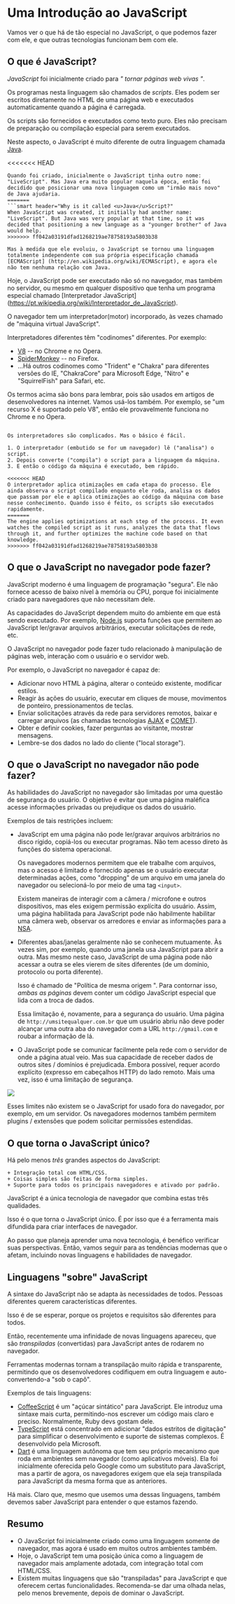 # Uma Introdução ao JavaScript

Vamos ver o que há de tão especial no JavaScript, o que podemos fazer com ele, e que outras tecnologias funcionam bem com ele.

## O que é JavaScript?

*JavaScript* foi inicialmente criado para *" tornar páginas web vivas "*.

Os programas nesta linguagem são chamados de *scripts*. Eles podem ser escritos diretamente no HTML de uma página web e executados automaticamente quando a página é carregada.

Os scripts são fornecidos e executados como texto puro. Eles não precisam de preparação ou compilação especial para serem executados.

Neste aspecto, o JavaScript é muito diferente de outra linguagem chamada [Java](https://pt.wikipedia.org/wiki/Java_(linguagem_de_programação)).

<<<<<<< HEAD
```smart header="Por que <u>Java</u>Script?"
Quando foi criado, inicialmente o JavaScript tinha outro nome: "LiveScript". Mas Java era muito popular naquela época, então foi decidido que posicionar uma nova linguagem como um "irmão mais novo" de Java ajudaria.
=======
```smart header="Why is it called <u>Java</u>Script?"
When JavaScript was created, it initially had another name: "LiveScript". But Java was very popular at that time, so it was decided that positioning a new language as a "younger brother" of Java would help.
>>>>>>> ff042a03191dfad1268219ae78758193a5803b38

Mas à medida que ele evoluiu, o JavaScript se tornou uma linguagem totalmente independente com sua própria especificação chamada [ECMAScript] (http://en.wikipedia.org/wiki/ECMAScript), e agora ele não tem nenhuma relação com Java.
```

Hoje, o JavaScript pode ser executado não só no navegador, mas também no servidor, ou mesmo em qualquer dispositivo que tenha um programa especial chamado [Interpretador JavaScript] (https://pt.wikipedia.org/wiki/Interpretador_de_JavaScript).

O navegador tem um interpretador(motor) incorporado, às vezes chamado de "máquina virtual JavaScript".

Interpretadores diferentes têm "codinomes" diferentes. Por exemplo:

- [V8](https://en.wikipedia.org/wiki/V8_(JavaScript_engine)) -- no Chrome e no Opera.
- [SpiderMonkey](https://en.wikipedia.org/wiki/SpiderMonkey) -- no Firefox.
- ...Há outros codinomes como "Trident" e "Chakra" para diferentes versões do IE, "ChakraCore" para Microsoft Edge, "Nitro" e "SquirrelFish" para Safari, etc.

Os termos acima são bons para lembrar, pois são usados em artigos de desenvolvedores na internet. Vamos usá-los também. Por exemplo, se "um recurso X é suportado pelo V8", então ele provavelmente funciona no Chrome e no Opera.

```smart header="Como funcionam os interpretadores?"

Os interpretadores são complicados. Mas o básico é fácil.

1. O interpretador (embutido se for um navegador) lê ("analisa") o script.
2. Depois converte ("compila") o script para a linguagem da máquina.
3. E então o código da máquina é executado, bem rápido.

<<<<<<< HEAD
O interpretador aplica otimizações em cada etapa do processo. Ele ainda observa o script compilado enquanto ele roda, analisa os dados que passam por ele e aplica otimizações ao código da máquina com base nesse conhecimento. Quando isso é feito, os scripts são executados rapidamente.
=======
The engine applies optimizations at each step of the process. It even watches the compiled script as it runs, analyzes the data that flows through it, and further optimizes the machine code based on that knowledge.
>>>>>>> ff042a03191dfad1268219ae78758193a5803b38
```

## O que o JavaScript no navegador pode fazer?

JavaScript moderno é uma linguagem de programação "segura". Ele não fornece acesso de baixo nível à memória ou CPU, porque foi inicialmente criado para navegadores que não necessitam dele.

As capacidades do JavaScript dependem muito do ambiente em que está sendo executado. Por exemplo, [Node.js](https://wikipedia.org/wiki/Node.js) suporta funções que permitem ao JavaScript ler/gravar arquivos arbitrários, executar solicitações de rede, etc.

O JavaScript no navegador pode fazer tudo relacionado à manipulação de páginas web, interação com o usuário e o servidor web.

Por exemplo, o JavaScript no navegador é capaz de:

- Adicionar novo HTML à página, alterar o conteúdo existente, modificar estilos.
- Reagir às ações do usuário, executar em cliques de mouse, movimentos de ponteiro, pressionamentos de teclas.
- Enviar solicitações através da rede para servidores remotos, baixar e carregar arquivos (as chamadas tecnologias [AJAX](https://en.wikipedia.org/wiki/Ajax_(programming)) e [COMET](https://en.wikipedia.org/wiki/Comet_(programming))).
- Obter e definir cookies, fazer perguntas ao visitante, mostrar mensagens.
- Lembre-se dos dados no lado do cliente ("local storage").

## O que o JavaScript no navegador não pode fazer?

As habilidades do JavaScript no navegador são limitadas por uma questão de segurança do usuário. O objetivo é evitar que uma página maléfica acesse informações privadas ou prejudique os dados do usuário.

Exemplos de tais restrições incluem:

- JavaScript em uma página não pode ler/gravar arquivos arbitrários no disco rígido, copiá-los ou executar programas. Não tem acesso direto às funções do sistema operacional.

    Os navegadores modernos permitem que ele trabalhe com arquivos, mas o acesso é limitado e fornecido apenas se o usuário executar determinadas ações, como "dropping" de um arquivo em uma janela do navegador ou selecioná-lo por meio de uma tag `<input>`.

   Existem maneiras de interagir com a câmera / microfone e outros dispositivos, mas eles exigem permissão explícita do usuário. Assim, uma página habilitada para JavaScript pode não habilmente habilitar uma câmera web, observar os arredores e enviar as informações para a [NSA](https://pt.wikipedia.org/wiki/Ag%C3%AAncia_de_Seguran%C3%A7a_Nacional).
- Diferentes abas/janelas geralmente não se conhecem mutuamente. Às vezes sim, por exemplo, quando uma janela usa JavaScript para abrir a outra. Mas mesmo neste caso, JavaScript de uma página pode não acessar a outra se eles vierem de sites diferentes (de um domínio, protocolo ou porta diferente).

    Isso é chamado de "Política de mesma origem ". Para contornar isso, *ambas as páginas* devem conter um código JavaScript especial que lida com a troca de dados.

    Essa limitação é, novamente, para a segurança do usuário. Uma página de `http://umsitequalquer.com.br` que um usuário abriu não deve poder alcançar uma outra aba do navegador com a URL `http://gmail.com` e roubar a informação de lá.
- O JavaScript pode se comunicar facilmente pela rede com o servidor de onde a página atual veio. Mas sua capacidade de receber dados de outros sites / domínios é prejudicada. Embora possível, requer acordo explícito (expresso em cabeçalhos HTTP) do lado remoto. Mais uma vez, isso é uma limitação de segurança.

![](limitations.svg)

Esses limites não existem se o JavaScript for usado fora do navegador, por exemplo, em um servidor. Os navegadores modernos também permitem plugins / extensões que podem solicitar permissões estendidas.

## O que torna o JavaScript único?

Há pelo menos *três* grandes aspectos do JavaScript:

```compare
+ Integração total com HTML/CSS.
+ Coisas simples são feitas de forma simples.
+ Suporte para todos os principais navegadores e ativado por padrão.
```
JavaScript é a única tecnologia de navegador que combina estas três qualidades.

Isso é o que torna o JavaScript único. É por isso que é a ferramenta mais difundida para criar interfaces de navegador.

Ao passo que planeja aprender uma nova tecnologia, é benéfico verificar suas perspectivas. Então, vamos seguir para as tendências modernas que o afetam, incluindo novas linguagens e habilidades de navegador.


## Linguagens "sobre" JavaScript

A sintaxe do JavaScript não se adapta às necessidades de todos. Pessoas diferentes querem características diferentes.

Isso é de se esperar, porque os projetos e requisitos são diferentes para todos.

Então, recentemente uma infinidade de novas linguagens apareceu, que são *transpiladas* (convertidas) para JavaScript antes de rodarem no navegador.

Ferramentas modernas tornam a transpilação muito rápida e transparente, permitindo que os desenvolvedores codifiquem em outra linguagem e auto-convertendo-a "sob o capô".

Exemplos de tais linguagens:

- [CoffeeScript](http://coffeescript.org/) é um "açúcar sintático" para JavaScript. Ele introduz uma sintaxe mais curta, permitindo-nos escrever um código mais claro e preciso. Normalmente, Ruby devs gostam dele.
- [TypeScript](http://www.typescriptlang.org/) está concentrado em adicionar "dados estritos de digitação" para simplificar o desenvolvimento e suporte de sistemas complexos. É desenvolvido pela Microsoft.
- [Dart](https://www.dartlang.org/) é uma linguagem autônoma que tem seu próprio mecanismo que roda em ambientes sem navegador (como aplicativos móveis). Ela foi inicialmente oferecida pelo Google como um substituto para JavaScript, mas a partir de agora, os navegadores exigem que ela seja transpilada para JavaScript da mesma forma que as anteriores.

Há mais. Claro que, mesmo que usemos uma dessas linguagens, também devemos saber JavaScript para entender o que estamos fazendo.

## Resumo

- O JavaScript foi inicialmente criado como uma linguagem somente de navegador, mas agora é usado em muitos outros ambientes também.
- Hoje, o JavaScript tem uma posição única como a linguagem de navegador mais amplamente adotada, com integração total com HTML/CSS.
- Existem muitas linguagens que são "transpiladas" para JavaScript e que oferecem certas funcionalidades. Recomenda-se dar uma olhada nelas, pelo menos brevemente, depois de dominar o JavaScript.
